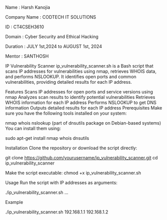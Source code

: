 Name : Harsh Kanojia

Company Name : CODTECH IT SOLUTIONS

ID : CT4CSEH3610

Domain : Cyber Security and Ethical Hacking

Duration : JULY 1st,2024 to AUGUST 1st, 2024

Mentor : SANTHOSH

IP Vulnerability Scanner
ip_vulnerability_scanner.sh is a Bash script that scans IP addresses for vulnerabilities using nmap, retrieves WHOIS data, and performs NSLOOKUP. It identifies open ports and common vulnerabilities, providing detailed results for each IP address.

Features
Scans IP addresses for open ports and service versions using nmap
Analyzes scan results to identify potential vulnerabilities
Retrieves WHOIS information for each IP address
Performs NSLOOKUP to get DNS information
Outputs detailed results for each IP address
Prerequisites
Make sure you have the following tools installed on your system:

nmap
whois
nslookup (part of dnsutils package on Debian-based systems)
You can install them using:

sudo apt-get install nmap whois dnsutils

Installation
Clone the repository or download the script directly:

git clone https://github.com/yourusername/ip_vulnerability_scanner.git
cd ip_vulnerability_scanner

Make the script executable:
chmod +x ip_vulnerability_scanner.sh

Usage
Run the script with IP addresses as arguments:

./ip_vulnerability_scanner.sh <IP1> <IP2> ...

Example

./ip_vulnerability_scanner.sh 192.168.1.1 192.168.1.2

